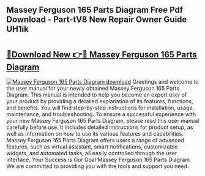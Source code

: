 ## Massey Ferguson 165 Parts Diagram Free Pdf Download - Part-tV8 New Repair Owner Guide UH1ik

# <h2><a href="http://dft8ty.blite.top/?on=Massey+Ferguson+165+Parts+Diagram">🔗Download New 👉🔴 Massey Ferguson 165 Parts Diagram</a></h2>

[![Massey Ferguson 165 Parts Diagram download](https://i.imgur.com/lujVjoI.png)](http://dft8ty.blite.top/?on=Massey+Ferguson+165+Parts+Diagram)
Greetings and welcome to the user manual for your newly obtained Massey Ferguson 165 Parts Diagram. This manual is intended to help you become an expert user of your product by providing a detailed explanation of its features, functions, and benefits. You will find step-by-step instructions for installation, usage, maintenance, and troubleshooting. To ensure a successful experience with your new Massey Ferguson 165 Parts Diagram, please read this user manual carefully before use. It includes detailed instructions for product setup, as well as information on how to use its various features and capabilities. Massey Ferguson 165 Parts Diagram offers users a range of advanced features, such as virtual assistant, smart notifications, customizable widgets, and automated tasks, all easily controlled through the user interface. Your Success is Our Goal Massey Ferguson 165 Parts Diagram. We are committed to providing you with the tools and support you need.
